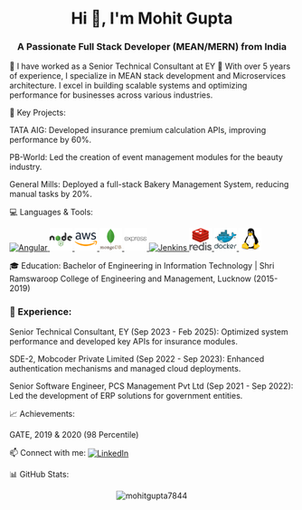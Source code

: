 <h1 align="center">Hi 👋, I'm Mohit Gupta</h1> <h3 align="center">A Passionate Full Stack Developer (MEAN/MERN) from India</h3>

🔭 I have worked as a Senior Technical Consultant at EY
🚀 With over 5 years of experience, I specialize in MEAN stack development and Microservices architecture. I excel in building scalable systems and optimizing performance for businesses across various industries.


🌟 Key Projects:

TATA AIG: Developed insurance premium calculation APIs, improving performance by 60%.

PB-World: Led the creation of event management modules for the beauty industry.

General Mills: Deployed a full-stack Bakery Management System, reducing manual tasks by 20%.


💻 Languages & Tools:

<p align="left"> <a href="https://angular.io" target="_blank"> <img src="https://angular.io/assets/images/logos/angular/angular.svg" alt="Angular" width="40" height="40"/> </a> <a href="https://nodejs.org" target="_blank"> <img src="https://raw.githubusercontent.com/devicons/devicon/master/icons/nodejs/nodejs-original-wordmark.svg" alt="Node.js" width="40" height="40"/> </a> <a href="https://aws.amazon.com" target="_blank"> <img src="https://raw.githubusercontent.com/devicons/devicon/master/icons/amazonwebservices/amazonwebservices-original-wordmark.svg" alt="AWS" width="40" height="40"/> </a> <a href="https://www.mongodb.com/" target="_blank"> <img src="https://raw.githubusercontent.com/devicons/devicon/master/icons/mongodb/mongodb-original-wordmark.svg" alt="MongoDB" width="40" height="40"/> </a> <a href="https://expressjs.com" target="_blank"> <img src="https://raw.githubusercontent.com/devicons/devicon/master/icons/express/express-original-wordmark.svg" alt="Express.js" width="40" height="40"/> </a> <a href="https://www.jenkins.io" target="_blank"> <img src="https://www.vectorlogo.zone/logos/jenkins/jenkins-icon.svg" alt="Jenkins" width="40" height="40"/> </a> <a href="https://redis.io" target="_blank"> <img src="https://raw.githubusercontent.com/devicons/devicon/master/icons/redis/redis-original-wordmark.svg" alt="Redis" width="40" height="40"/> </a> <a href="https://docker.com" target="_blank"> <img src="https://raw.githubusercontent.com/devicons/devicon/master/icons/docker/docker-original-wordmark.svg" alt="Docker" width="40" height="40"/> </a> <a href="https://www.linux.org/" target="_blank"> <img src="https://raw.githubusercontent.com/devicons/devicon/master/icons/linux/linux-original.svg" alt="Linux" width="40" height="40"/> </a> </p>


🎓 Education:
Bachelor of Engineering in Information Technology | Shri Ramswaroop College of Engineering and Management, Lucknow (2015-2019)

<h3 >💼 Experience:</h3>

Senior Technical Consultant, EY (Sep 2023 - Feb 2025): Optimized system performance and developed key APIs for insurance modules.


SDE-2, Mobcoder Private Limited (Sep 2022 - Sep 2023): Enhanced authentication mechanisms and managed cloud deployments.


Senior Software Engineer, PCS Management Pvt Ltd (Sep 2021 - Sep 2022): Led the development of ERP solutions for government entities.

📈 Achievements:

GATE, 2019 & 2020 (98 Percentile)


📫 Connect with me: <a href="https://linkedin.com/in/mohit-gupta-b8856b13b" target="_blank"> <img align="center" src="https://raw.githubusercontent.com/rahuldkjain/github-profile-readme-generator/master/src/images/icons/Social/linked-in-alt.svg" alt="LinkedIn" height="30" width="40" /> </a>

📊 GitHub Stats:

<p align="center"> <img align="center" src="https://github-readme-stats.vercel.app/api/top-langs?username=mohitgupta7844&show_icons=true&locale=en&layout=compact" alt="mohitgupta7844" /> </p>
